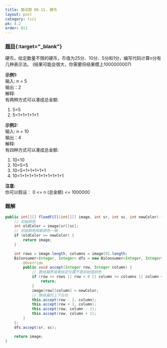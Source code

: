 ```yaml
---
title: 面试题 08.11. 硬币
layout: post
category: lcci
pk: 4.2
order: 811
---
```


### [题目](https://leetcode-cn.com/coin-lcci/){:target="_blank"}

硬币。给定数量不限的硬币，币值为25分、10分、5分和1分，编写代码计算n分有几种表示法。
(结果可能会很大，你需要将结果模上1000000007)

**示例1:**  
输入: n = 5  
输出：2  
解释:  
有两种方式可以凑成总金额:
1. 5=5
2. 5=1+1+1+1+1

**示例2:**  
输入: n = 10  
输出：4  
解释:   
有四种方式可以凑成总金额:
1. 10=10
2. 10=5+5
3. 10=5+1+1+1+1+1
4. 10=1+1+1+1+1+1+1+1+1+1

**注意:**  
你可以假设： 0 <= n (总金额) <= 1000000

### 题解

```java
public int[][] floodFill(int[][] image, int sr, int sc, int newColor) {
    // 初始颜色
    int oldColor = image[sr][sc];
    // 初始颜色和新颜色一致
    if (oldColor == newColor) {
        return image;
    }

    int rows = image.length, columns = image[0].length;
    BiConsumer<Integer, Integer> dfs = new BiConsumer<Integer, Integer>() {
        @Override
        public void accept(Integer row, Integer column) {
            // 数组越界或者给定位置不是初始值颜色
            if (row >= rows || row < 0 || column >= columns || column < 0 || image[row][column] != oldColor) {
                return;
            }
            image[row][column] = newColor;
            // 继续遍历上下左右
            this.accept(row - 1, column);
            this.accept(row + 1, column);
            this.accept(row, column - 1);
            this.accept(row, column + 1);
        }
    };
    dfs.accept(sr, sc);

    return image;
}
```